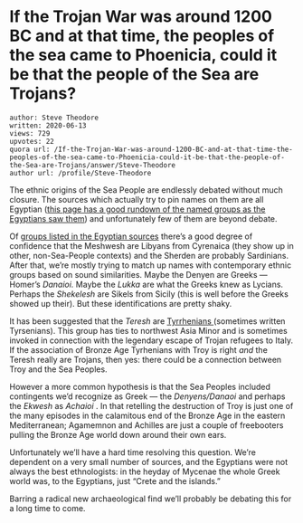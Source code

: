 # If the Trojan War was around 1200 BC and at that time, the peoples of the sea came to Phoenicia, could it be that the people of the Sea are Trojans?

	author: Steve Theodore
	written: 2020-06-13
	views: 729
	upvotes: 22
	quora url: /If-the-Trojan-War-was-around-1200-BC-and-at-that-time-the-peoples-of-the-sea-came-to-Phoenicia-could-it-be-that-the-people-of-the-Sea-are-Trojans/answer/Steve-Theodore
	author url: /profile/Steve-Theodore


The ethnic origins of the Sea People are endlessly debated without much closure. The sources which actually try to pin names on them are all Egyptian ([this page has a good rundown of the named groups as the Egyptians saw them](https://en.wikipedia.org/wiki/Sea_Peoples#Primary_documentary_records)) and unfortunately few of them are beyond debate.

Of [groups listed in the Egyptian sources](https://www.quora.com/Where-did-the-Sea-Peoples-the-people-who-invaded-Greece-Egypt-and-the-Hittite-Empire-in-the-Late-Bronze-Age-come-from/answer/Steve-Theodore?ch=10&share=4354e5a4&srid=zLvM) there’s a good degree of confidence that the Meshwesh are Libyans from Cyrenaica (they show up in other, non-Sea-People contexts) and the Sherden are probably Sardinians. After that, we’re mostly trying to match up names with contemporary ethnic groups based on sound similarities. Maybe the Denyen are Greeks — Homer’s _Danaioi._ Maybe the _Lukka_ are what the Greeks knew as Lycians. Perhaps the _Shekelesh_ are Sikels from Sicily (this is well before the Greeks showed up their). But these identifications are pretty shaky.

It has been suggested that the _Teresh_  are [Tyrrhenians ](https://en.wikipedia.org/wiki/Tyrrhenians)(sometimes written Tyrsenians). This group has ties to northwest Asia Minor and is sometimes invoked in connection with the legendary escape of Trojan refugees to Italy. If the association of Bronze Age Tyrhenians with Troy is right _and_ the Teresh really are Trojans, then yes: there could be a connection between Troy and the Sea Peoples.

However a more common hypothesis is that the Sea Peoples included contingents we’d recognize as Greek — the _Denyens/Danaoi_ and perhaps the _Ekwesh_  as _Achaioi_ . In that retelling the destruction of Troy is just one of the many episodes in the calamitous end of the Bronze Age in the eastern Mediterranean; Agamemnon and Achilles are just a couple of freebooters pulling the Bronze Age world down around their own ears.

Unfortunately we’ll have a hard time resolving this question. We’re dependent on a very small number of sources, and the Egyptians were not always the best ethnologists: in the heyday of Mycenae the whole Greek world was, to the Egyptians, just “Crete and the islands.”

Barring a radical new archaeological find we’ll probably be debating this for a long time to come.

